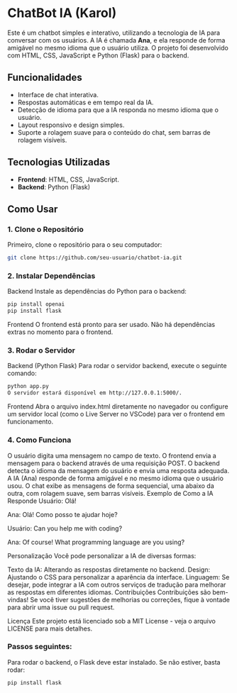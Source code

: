 # ChatBot IA (Karol)

Este é um chatbot simples e interativo, utilizando a tecnologia de IA para conversar com os usuários. A IA é chamada **Ana**, e ela responde de forma amigável no mesmo idioma que o usuário utiliza. O projeto foi desenvolvido com HTML, CSS, JavaScript e Python (Flask) para o backend.

## Funcionalidades

- Interface de chat interativa.
- Respostas automáticas e em tempo real da IA.
- Detecção de idioma para que a IA responda no mesmo idioma que o usuário.
- Layout responsivo e design simples.
- Suporte a rolagem suave para o conteúdo do chat, sem barras de rolagem visíveis.

## Tecnologias Utilizadas

- **Frontend**: HTML, CSS, JavaScript.
- **Backend**: Python (Flask)

## Como Usar

### 1. Clone o Repositório

Primeiro, clone o repositório para o seu computador:

```bash
git clone https://github.com/seu-usuario/chatbot-ia.git
```

### 2. Instalar Dependências
Backend
Instale as dependências do Python para o backend:

```bash
pip install openai
pip install flask
```

Frontend
O frontend está pronto para ser usado. Não há dependências extras no momento para o frontend.


### 3. Rodar o Servidor
Backend (Python Flask)
Para rodar o servidor backend, execute o seguinte comando:

```bash
python app.py
O servidor estará disponível em http://127.0.0.1:5000/.
```

Frontend
Abra o arquivo index.html diretamente no navegador ou configure um servidor local (como o Live Server no VSCode) para ver o frontend em funcionamento.

### 4. Como Funciona
O usuário digita uma mensagem no campo de texto.
O frontend envia a mensagem para o backend através de uma requisição POST.
O backend detecta o idioma da mensagem do usuário e envia uma resposta adequada.
A IA (Ana) responde de forma amigável e no mesmo idioma que o usuário usou.
O chat exibe as mensagens de forma sequencial, uma abaixo da outra, com rolagem suave, sem barras visíveis.
Exemplo de Como a IA Responde
Usuário: Olá!

Ana: Olá! Como posso te ajudar hoje?

Usuário: Can you help me with coding?

Ana: Of course! What programming language are you using?

Personalização
Você pode personalizar a IA de diversas formas:

Texto da IA: Alterando as respostas diretamente no backend.
Design: Ajustando o CSS para personalizar a aparência da interface.
Linguagem: Se desejar, pode integrar a IA com outros serviços de tradução para melhorar as respostas em diferentes idiomas.
Contribuições
Contribuições são bem-vindas! Se você tiver sugestões de melhorias ou correções, fique à vontade para abrir uma issue ou pull request.

Licença
Este projeto está licenciado sob a MIT License - veja o arquivo LICENSE para mais detalhes.


### Passos seguintes:

Para rodar o backend, o Flask deve estar instalado. Se não estiver, basta rodar:

```bash
pip install flask
```
